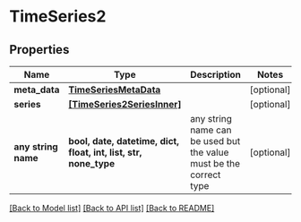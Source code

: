 # TimeSeries2


## Properties
Name | Type | Description | Notes
------------ | ------------- | ------------- | -------------
**meta_data** | [**TimeSeriesMetaData**](TimeSeriesMetaData.md) |  | [optional] 
**series** | [**[TimeSeries2SeriesInner]**](TimeSeries2SeriesInner.md) |  | [optional] 
**any string name** | **bool, date, datetime, dict, float, int, list, str, none_type** | any string name can be used but the value must be the correct type | [optional]

[[Back to Model list]](../README.md#documentation-for-models) [[Back to API list]](../README.md#documentation-for-api-endpoints) [[Back to README]](../README.md)



